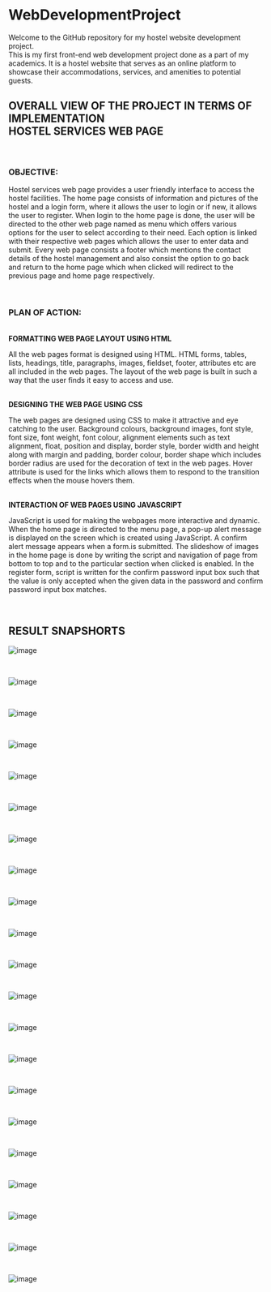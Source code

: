 # WebDevelopmentProject
Welcome to the GitHub repository for my hostel website development project.<br>
This is my first front-end web development project done as a part of my academics. It is a hostel website that serves as an online platform to showcase their accommodations, services, and amenities to potential guests.
<h2>OVERALL VIEW OF THE PROJECT IN TERMS OF IMPLEMENTATION<br>
HOSTEL SERVICES WEB PAGE
</h1></center>
<br>
<h3> OBJECTIVE:</h3>
<p>
  Hostel services web page provides a user friendly interface to access the hostel facilities. The home page consists of information and pictures of the hostel and a login form, where it allows the user to login or if new, it allows the user to register. When login to the home page is done, the user will be directed to the other web page named as menu which offers various options for the user to select according to their need. Each option is linked with their respective web pages which allows the user to enter data and submit. Every web page consists a footer which mentions the contact details of the hostel management and also consist the option to go back and return to the home page which when clicked will redirect to the previous page and home page respectively.
</p>
<br>
<h3> PLAN OF ACTION:</h3><br>
<b>	FORMATTING WEB PAGE LAYOUT USING HTML</b><br>
<p>All the web pages format is designed using HTML. HTML forms, tables, lists, headings, title, paragraphs, images, fieldset, footer, attributes etc are all included in the web pages. The layout of the web page is built in such a way that the user finds it easy to access and use.</p>
<br>
<b> DESIGNING THE WEB PAGE USING CSS</b>
<br>
<p>The web pages are designed using CSS to make it attractive and eye catching to the user. Background colours, background images, font style, font size, font weight, font colour, alignment elements such as text alignment, float, position and display, border style, border width and height along with margin and padding, border colour, border shape which includes border radius are used for the decoration of text in the web pages. Hover attribute is used for the links which allows them to respond to the transition effects when the mouse hovers them. </p><br>
<b>	INTERACTION OF WEB PAGES USING JAVASCRIPT</b><br>
<p>JavaScript is used for making the webpages more interactive and dynamic. When the home page is directed to the menu page, a pop-up alert message is displayed on the screen which is created using JavaScript. A confirm alert message appears when a form.is submitted. The slideshow of images in the home page is done by writing the script and navigation of page from bottom to top and to the particular section when clicked is enabled. In the register form, script is written for the confirm password input box such that the value is only accepted when the given data in the password and confirm password input box matches.
  
</p>



<br>

<h2>RESULT SNAPSHORTS</h2>




![image](https://github.com/jayabindu2004/WebDevelopmentProject/assets/117556640/d05c2180-cf3e-4a15-95ad-3b103ec3f4b3)


<br>



![image](https://github.com/jayabindu2004/WebDevelopmentProject/assets/117556640/ccf9e3de-52c1-4d7b-813d-0c671e22cd9d)



<br>


![image](https://github.com/jayabindu2004/WebDevelopmentProject/assets/117556640/ee0c2926-2ca1-4cfe-8ee2-45ec45b11770)



<br>



![image](https://github.com/jayabindu2004/WebDevelopmentProject/assets/117556640/ff6e63a4-6e3f-4940-8b52-79c82030620b)



<br>



![image](https://github.com/jayabindu2004/WebDevelopmentProject/assets/117556640/4f2c3eca-2e42-4dc6-b367-7873d1e37709)



<br>


![image](https://github.com/jayabindu2004/WebDevelopmentProject/assets/117556640/cb883812-b0d5-4199-bac6-1ac53229d428)



<br>


![image](https://github.com/jayabindu2004/WebDevelopmentProject/assets/117556640/6d6ce6b4-f635-43e9-984f-e11305435b83)



<br>


![image](https://github.com/jayabindu2004/WebDevelopmentProject/assets/117556640/398c8fcd-b962-43d0-b705-fb960783287d)



<br>



![image](https://github.com/jayabindu2004/WebDevelopmentProject/assets/117556640/65c3bef1-8e51-4cf3-805d-5a8fe9ad9500)



<br>


![image](https://github.com/jayabindu2004/WebDevelopmentProject/assets/117556640/43dd9355-84e6-4398-9b59-35fe33c9a3da)



<br>



![image](https://github.com/jayabindu2004/WebDevelopmentProject/assets/117556640/d54f62e3-7e55-4692-b5d5-774d78b6b6ac)



<br>




![image](https://github.com/jayabindu2004/WebDevelopmentProject/assets/117556640/b1394161-d5ee-4189-b5e5-eeea06c45e9a)




<br>


![image](https://github.com/jayabindu2004/WebDevelopmentProject/assets/117556640/f35c4983-6a82-421e-88bf-6d49620a60ba)



<br>



![image](https://github.com/jayabindu2004/WebDevelopmentProject/assets/117556640/f6008fbb-9d14-475b-9880-059953061481)



<br>



![image](https://github.com/jayabindu2004/WebDevelopmentProject/assets/117556640/1ae2bbd4-40c4-4d47-b0f3-8aae940264af)




<br>



![image](https://github.com/jayabindu2004/WebDevelopmentProject/assets/117556640/f75108df-2e3f-46fa-8feb-d339562e4f74)



<br>



![image](https://github.com/jayabindu2004/WebDevelopmentProject/assets/117556640/00f2ea08-2b0a-445a-872a-6daf7556d4a8)



<br>



![image](https://github.com/jayabindu2004/WebDevelopmentProject/assets/117556640/ddaa1495-dd26-4af1-bdde-addb183834ce)



<br>


![image](https://github.com/jayabindu2004/WebDevelopmentProject/assets/117556640/6089ebc0-28ab-44fe-8e98-919a6f5d9322)



<br>




![image](https://github.com/jayabindu2004/WebDevelopmentProject/assets/117556640/f30791ae-0a81-46a7-8798-5282135696ad)


<br>


![image](https://github.com/jayabindu2004/WebDevelopmentProject/assets/117556640/a2773765-26b8-4926-a369-cb2f103b0d31)


<br>

